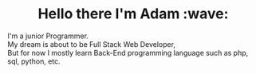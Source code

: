 <h1 align="center">Hello there I'm Adam :wave:</h1>

I'm a junior Programmer. <br>
My dream is about to be Full Stack Web Developer, <br>
But for now I mostly learn Back-End programming language such as php, sql, python, etc.
